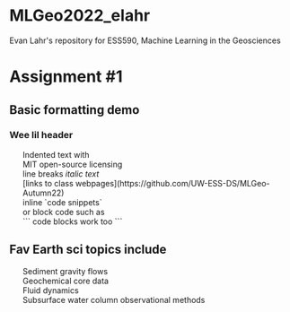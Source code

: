 # MLGeo2022_elahr
Evan Lahr's repository for ESS590, Machine Learning in the Geosciences

# Assignment #1

## Basic formatting demo
### Wee lil header
<ol>
  Indented text with <br>
  MIT open-source licensing <br>
  line breaks <em>italic text</em><br>
  [links to class webpages](https://github.com/UW-ESS-DS/MLGeo-Autumn22)<br>
  inline `code snippets`<br>
  or block code such as <br>
```
code blocks work too
```
</ol>

## Fav Earth sci topics include
<ol>
  Sediment gravity flows <br>
  Geochemical core data <br>
  Fluid dynamics <br>
  Subsurface water column observational methods <br>
</ol>



